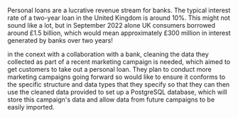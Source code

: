 
Personal loans are a lucrative revenue stream for banks. The typical interest rate of a two-year loan in the United Kingdom is around 10%. This might not sound like a lot, but in September 2022 alone UK consumers borrowed around £1.5 billion, which would mean approximately £300 million in interest generated by banks over two years!

in the conext with a collaboration with a  bank, cleaning the data they collected as part of a recent marketing campaign is needed, which aimed to get customers to take out a personal loan. They plan to conduct more marketing campaigns going forward so would like  to ensure it conforms to the specific structure and data types that they specify so that they can then use the cleaned data provided to set up a PostgreSQL database, which will store this campaign's data and allow data from future campaigns to be easily imported.

